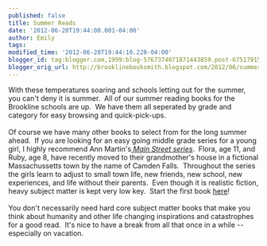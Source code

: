 ```yaml
---
published: false
title: Summer Reads
date: '2012-06-20T19:44:00.001-04:00'
author: Emily
tags: 
modified_time: '2012-06-20T19:44:10.228-04:00'
blogger_id: tag:blogger.com,1999:blog-5767374071871443859.post-6751791587259377582
blogger_orig_url: http://brooklinebooksmith.blogspot.com/2012/06/summer-reads.html
---
```


With these temperatures soaring and schools letting out for the summer, you can't deny it is summer.&nbsp; All of our summer reading books for the Brookline schools are up.&nbsp; We have them all seperated by grade and category for easy browsing and quick-pick-ups.<br /><br />Of course we have many other books to select from for the long summer ahead.&nbsp; If you are looking for an easy going middle grade series for a young girl, I highly recommend Ann Martin's<a href="http://www.scholastic.com/mainstreet/index.htm"> <em>Main Street series</em></a>.&nbsp; Flora, age 11, and Ruby, age 8, have recently moved&nbsp;to their&nbsp;grandmother's house in a fictional Massachussetts town by the name of Camden Falls.&nbsp; Throughout the series the girls learn to adjust to small town life, new friends, new school, new experiences, and life without their parents.&nbsp; Even though it is realistic fiction, heavy subject matter is kept&nbsp;very low key.&nbsp; Start the first book <a href="http://www.brooklinebooksmith-shop.com/book/9780439868792">here</a>!<br /><br />You don't necessarily need hard core subject matter books that make you think about humanity and other life changing inspirations and catastrophes for a good read.&nbsp; It's nice to have a break from all that once in a while -- especially on vacation.